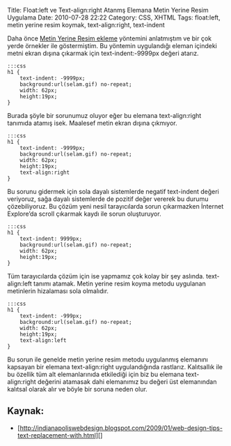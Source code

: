 Title: Float:left ve Text-align:right Atanmş Elemana Metin Yerine Resim Uygulama
Date: 2010-07-28 22:22
Category: CSS, XHTML
Tags: float:left, metin yerine resim koymak, text-align:right, text-indent

Daha önce [Metin Yerine Resim ekleme][] yöntemini anlatmıştım ve bir çok
yerde örnekler ile göstermiştim. Bu yöntemin uygulandığı eleman içindeki
metni ekran dışına çıkarmak için text-indent:-9999px değeri atarız.

	:::css
	h1 {
		text-indent: -9999px;
		background:url(selam.gif) no-repeat;
		width: 62px;
		height:19px;
	}


Burada şöyle bir sorunumuz oluyor eğer bu elemana text-align:right
tanımıda atamış isek. Maalesef metin ekran dışına çıkmıyor.

	:::css
	h1 {
		text-indent: -9999px;
		background:url(selam.gif) no-repeat;
		width: 62px;
		height:19px;
	    text-align:right
	} 

Bu sorunu gidermek için sola dayalı sistemlerde negatif text-indent
değeri veriyoruz, sağa dayalı sistemlerde de pozitif değer vererek bu
durumu çözebiliyoruz. Bu çözüm yeni nesil tarayıcılarda sorun
çıkarmazken İnternet Explore’da scroll çıkarmak kaydı ile sorun
oluşturuyor.

	:::css
	h1 {
		text-indent: 9999px;
		background:url(selam.gif) no-repeat;
		width: 62px;
		height:19px;
	}


Tüm tarayıcılarda çözüm için ise yapmamız çok kolay bir şey aslında.
text-align:left tanımı atamak. Metin yerine resim koyma metodu uygulanan
metinlerin hizalaması sola olmalıdır.

	:::css
	h1 {
		text-indent: -999px;
		background:url(selam.gif) no-repeat;
		width: 62px;
		height:19px;
	    text-align:left
	}

Bu sorun ile genelde metin yerine resim metodu uygulanmış elemanını
kapsayan bir elemana text-align:right uygulandığında rastlarız.
Kalıtsallık ile bu özellik tüm alt elemanlarınıda etkilediği için biz bu
elemana text-align:right değerini atamasak dahi elemanımız bu değeri üst
elemanından kalıtsal olarak alır ve böyle bir soruna neden olur.

## Kaynak:

-   [http://indianapoliswebdesign.blogspot.com/2009/01/web-design-tips-text-replacement-with.html][]

  [Metin Yerine Resim ekleme]: http://www.fatihhayrioglu.com/metin-yerine-resimflash-ekleme-teknikleri-image-replacement/
  [http://indianapoliswebdesign.blogspot.com/2009/01/web-design-tips-text-replacement-with.html]: http://indianapoliswebdesign.blogspot.com/2009/01/web-design-tips-text-replacement-with.html
